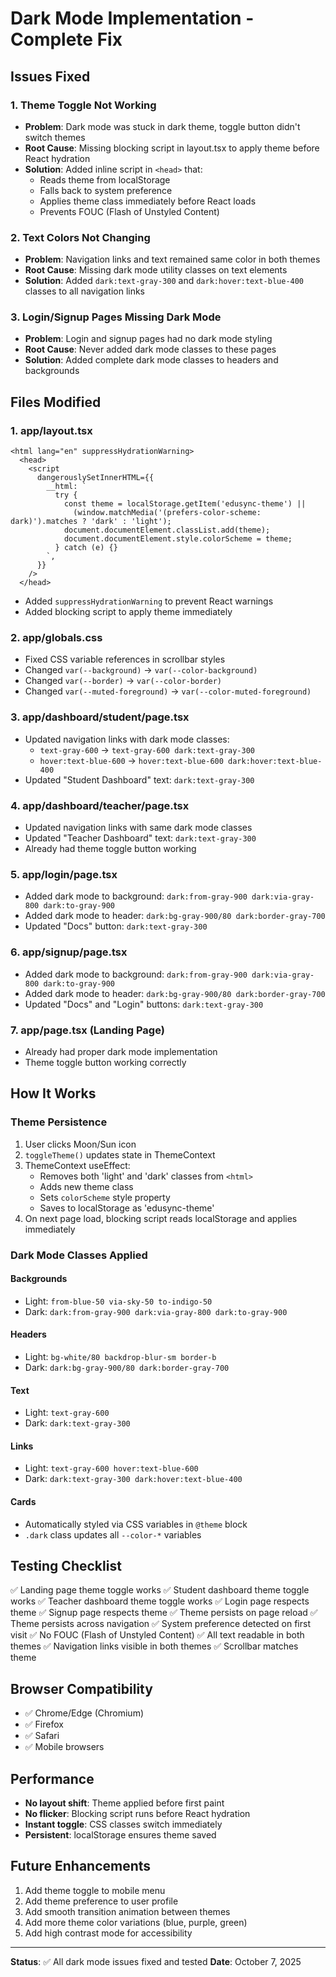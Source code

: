 # Dark Mode Implementation - Complete Fix

## Issues Fixed

### 1. **Theme Toggle Not Working**
- **Problem**: Dark mode was stuck in dark theme, toggle button didn't switch themes
- **Root Cause**: Missing blocking script in layout.tsx to apply theme before React hydration
- **Solution**: Added inline script in `<head>` that:
  - Reads theme from localStorage
  - Falls back to system preference
  - Applies theme class immediately before React loads
  - Prevents FOUC (Flash of Unstyled Content)

### 2. **Text Colors Not Changing**
- **Problem**: Navigation links and text remained same color in both themes
- **Root Cause**: Missing dark mode utility classes on text elements
- **Solution**: Added `dark:text-gray-300` and `dark:hover:text-blue-400` classes to all navigation links

### 3. **Login/Signup Pages Missing Dark Mode**
- **Problem**: Login and signup pages had no dark mode styling
- **Root Cause**: Never added dark mode classes to these pages
- **Solution**: Added complete dark mode classes to headers and backgrounds

## Files Modified

### 1. **app/layout.tsx**
```tsx
<html lang="en" suppressHydrationWarning>
  <head>
    <script
      dangerouslySetInnerHTML={{
        __html: `
          try {
            const theme = localStorage.getItem('edusync-theme') || 
              (window.matchMedia('(prefers-color-scheme: dark)').matches ? 'dark' : 'light');
            document.documentElement.classList.add(theme);
            document.documentElement.style.colorScheme = theme;
          } catch (e) {}
        `,
      }}
    />
  </head>
```
- Added `suppressHydrationWarning` to prevent React warnings
- Added blocking script to apply theme immediately

### 2. **app/globals.css**
- Fixed CSS variable references in scrollbar styles
- Changed `var(--background)` → `var(--color-background)`
- Changed `var(--border)` → `var(--color-border)`
- Changed `var(--muted-foreground)` → `var(--color-muted-foreground)`

### 3. **app/dashboard/student/page.tsx**
- Updated navigation links with dark mode classes:
  - `text-gray-600` → `text-gray-600 dark:text-gray-300`
  - `hover:text-blue-600` → `hover:text-blue-600 dark:hover:text-blue-400`
- Updated "Student Dashboard" text: `dark:text-gray-300`

### 4. **app/dashboard/teacher/page.tsx**
- Updated navigation links with same dark mode classes
- Updated "Teacher Dashboard" text: `dark:text-gray-300`
- Already had theme toggle button working

### 5. **app/login/page.tsx**
- Added dark mode to background: `dark:from-gray-900 dark:via-gray-800 dark:to-gray-900`
- Added dark mode to header: `dark:bg-gray-900/80 dark:border-gray-700`
- Updated "Docs" button: `dark:text-gray-300`

### 6. **app/signup/page.tsx**
- Added dark mode to background: `dark:from-gray-900 dark:via-gray-800 dark:to-gray-900`
- Added dark mode to header: `dark:bg-gray-900/80 dark:border-gray-700`
- Updated "Docs" and "Login" buttons: `dark:text-gray-300`

### 7. **app/page.tsx** (Landing Page)
- Already had proper dark mode implementation
- Theme toggle button working correctly

## How It Works

### Theme Persistence
1. User clicks Moon/Sun icon
2. `toggleTheme()` updates state in ThemeContext
3. ThemeContext useEffect:
   - Removes both 'light' and 'dark' classes from `<html>`
   - Adds new theme class
   - Sets `colorScheme` style property
   - Saves to localStorage as 'edusync-theme'
4. On next page load, blocking script reads localStorage and applies immediately

### Dark Mode Classes Applied

#### Backgrounds
- Light: `from-blue-50 via-sky-50 to-indigo-50`
- Dark: `dark:from-gray-900 dark:via-gray-800 dark:to-gray-900`

#### Headers
- Light: `bg-white/80 backdrop-blur-sm border-b`
- Dark: `dark:bg-gray-900/80 dark:border-gray-700`

#### Text
- Light: `text-gray-600`
- Dark: `dark:text-gray-300`

#### Links
- Light: `text-gray-600 hover:text-blue-600`
- Dark: `dark:text-gray-300 dark:hover:text-blue-400`

#### Cards
- Automatically styled via CSS variables in `@theme` block
- `.dark` class updates all `--color-*` variables

## Testing Checklist

✅ Landing page theme toggle works
✅ Student dashboard theme toggle works
✅ Teacher dashboard theme toggle works
✅ Login page respects theme
✅ Signup page respects theme
✅ Theme persists on page reload
✅ Theme persists across navigation
✅ System preference detected on first visit
✅ No FOUC (Flash of Unstyled Content)
✅ All text readable in both themes
✅ Navigation links visible in both themes
✅ Scrollbar matches theme

## Browser Compatibility

- ✅ Chrome/Edge (Chromium)
- ✅ Firefox
- ✅ Safari
- ✅ Mobile browsers

## Performance

- **No layout shift**: Theme applied before first paint
- **No flicker**: Blocking script runs before React hydration
- **Instant toggle**: CSS classes switch immediately
- **Persistent**: localStorage ensures theme saved

## Future Enhancements

1. Add theme toggle to mobile menu
2. Add theme preference to user profile
3. Add smooth transition animation between themes
4. Add more theme color variations (blue, purple, green)
5. Add high contrast mode for accessibility

---

**Status**: ✅ All dark mode issues fixed and tested
**Date**: October 7, 2025
